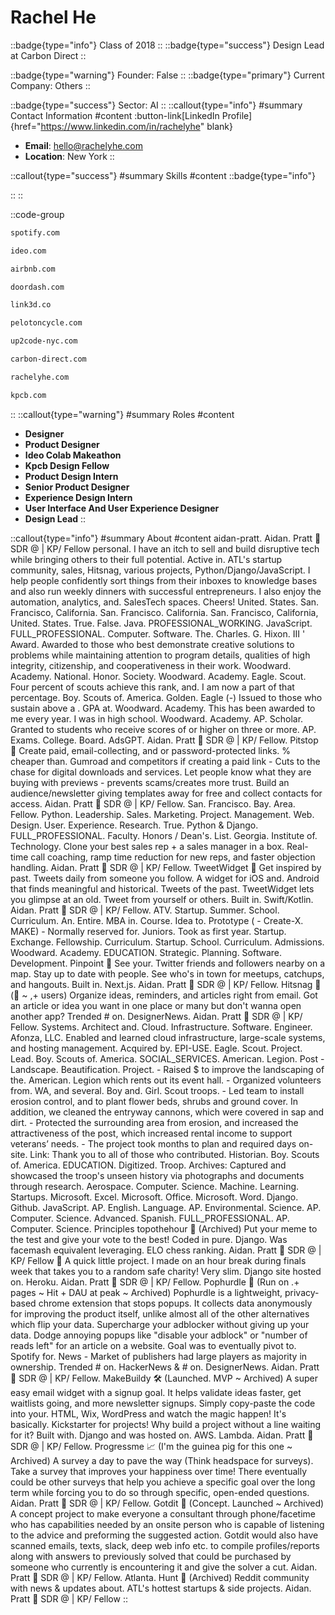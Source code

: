 # Rachel He
::badge{type="info"}
Class of 2018
::
::badge{type="success"}
Design Lead at Carbon Direct
::

::badge{type="warning"}
Founder: False
::
::badge{type="primary"}
Current Company: Others
::

::badge{type="success"}
Sector: AI
::
::callout{type="info"}
#summary
Contact Information
#content
:button-link[LinkedIn Profile]{href="https://www.linkedin.com/in/rachelyhe" blank}
- **Email**: hello@rachelyhe.com
- **Location**: New York
::

::callout{type="success"}
#summary
Skills
#content
::badge{type="info"}

::
::

::code-group
```bash [Spotify]
spotify.com
```
```bash [IDEO]
ideo.com
```
```bash [Airbnb]
airbnb.com
```
```bash [DoorDash]
doordash.com
```
```bash [LINK3D]
link3d.co
```
```bash [Peloton]
pelotoncycle.com
```
```bash [Up2Code]
up2code-nyc.com
```
```bash [Carbon Direct]
carbon-direct.com
```
```bash [rachel]
rachelyhe.com
```
```bash [Kleiner Perkins Caufield & Byers]
kpcb.com
```
::
::callout{type="warning"}
#summary
Roles
#content
- **Designer**
- **Product Designer**
- **Ideo Colab Makeathon**
- **Kpcb Design Fellow**
- **Product Design Intern**
- **Senior Product Designer**
- **Experience Design Intern**
- **User Interface And User Experience Designer**
- **Design Lead**
::

::callout{type="info"}
#summary
About
#content
aidan-pratt. Aidan. Pratt 🥑 SDR @ | KP/ Fellow personal. I have an itch to sell and build disruptive tech while bringing others to their full potential. Active in. ATL's startup community, sales, Hitsnag, various projects, Python/Django/JavaScript. I help people confidently sort things from their inboxes to knowledge bases and also run weekly dinners with successful entrepreneurs. I also enjoy the automation, analytics, and. SalesTech spaces. Cheers! United. States. San. Francisco, California. San. Francisco. California. San. Francisco, California, United. States. True. False. Java. PROFESSIONAL_WORKING. JavaScript. FULL_PROFESSIONAL. Computer. Software. The. Charles. G. Hixon. III ' Award. Awarded to those who best demonstrate creative solutions to problems while maintaining attention to program details, qualities of high integrity, citizenship, and cooperativeness in their work. Woodward. Academy. National. Honor. Society. Woodward. Academy. Eagle. Scout. Four percent of scouts achieve this rank, and. I am now a part of that percentage. Boy. Scouts of. America. Golden. Eagle (-) Issued to those who sustain above a . GPA at. Woodward. Academy. This has been awarded to me every year. I was in high school. Woodward. Academy. AP. Scholar. Granted to students who receive scores of or higher on three or more. AP. Exams. College. Board. AdsGPT. Aidan. Pratt 🥑 SDR @ | KP/ Fellow. Pitstop 🚏 Create paid, email-collecting, and or password-protected links. % cheaper than. Gumroad and competitors if creating a paid link - Cuts to the chase for digital downloads and services. Let people know what they are buying with previews - prevents scams/creates more trust. Build an audience/newsletter giving templates away for free and collect contacts for access. Aidan. Pratt 🥑 SDR @ | KP/ Fellow. San. Francisco. Bay. Area. Fellow. Python. Leadership. Sales. Marketing. Project. Management. Web. Design. User. Experience. Research. True. Python & Django. FULL_PROFESSIONAL. Faculty. Honors / Dean's. List. Georgia. Institute of. Technology. Clone your best sales rep + a sales manager in a box. Real-time call coaching, ramp time reduction for new reps, and faster objection handling. Aidan. Pratt 🥑 SDR @ | KP/ Fellow. TweetWidget 🐤 Get inspired by past. Tweets daily from someone you follow. A widget for iOS and. Android that finds meaningful and historical. Tweets of the past. TweetWidget lets you glimpse at an old. Tweet from yourself or others. Built in. Swift/Kotlin. Aidan. Pratt 🥑 SDR @ | KP/ Fellow. ATV. Startup. Summer. School. Curriculum. An. Entire. MBA in. Course. Idea to. Prototype ( - Create-X. MAKE) - Normally reserved for. Juniors. Took as first year. Startup. Exchange. Fellowship. Curriculum. Startup. School. Curriculum. Admissions. Woodward. Academy. EDUCATION. Strategic. Planning. Software. Development. Pinpoint 📍 See your. Twitter friends and followers nearby on a map. Stay up to date with people. See who's in town for meetups, catchups, and hangouts. Built in. Next.js. Aidan. Pratt 🥑 SDR @ | KP/ Fellow. Hitsnag 📧 (🚀 ~ ,+ users) Organize ideas, reminders, and articles right from email. Got an article or idea you want in one place or many but don't wanna open another app? Trended # on. DesignerNews. Aidan. Pratt 🥑 SDR @ | KP/ Fellow. Systems. Architect and. Cloud. Infrastructure. Software. Engineer. Afonza, LLC. Enabled and learned cloud infrastructure, large-scale systems, and hosting management. Acquired by. EPI-USE. Eagle. Scout. Project. Lead. Boy. Scouts of. America. SOCIAL_SERVICES. American. Legion. Post - Landscape. Beautification. Project. - Raised $ to improve the landscaping of the. American. Legion which rents out its event hall. - Organized volunteers from. WA, and several. Boy and. Girl. Scout troops. - Led team to install erosion control, and to plant flower beds, shrubs and ground cover. In addition, we cleaned the entryway cannons, which were covered in sap and dirt. - Protected the surrounding area from erosion, and increased the attractiveness of the post, which increased rental income to support veterans’ needs. - The project took months to plan and required days on-site. Link: Thank you to all of those who contributed. Historian. Boy. Scouts of. America. EDUCATION. Digitized. Troop. Archives: Captured and showcased the troop's unseen history via photographs and documents through research. Aerospace. Computer. Science. Machine. Learning. Startups. Microsoft. Excel. Microsoft. Office. Microsoft. Word. Django. Github. JavaScript. AP. English. Language. AP. Environmental. Science. AP. Computer. Science. Advanced. Spanish. FULL_PROFESSIONAL. AP. Computer. Science. Principles topothehour 🎩 (Archived) Put your meme to the test and give your vote to the best! Coded in pure. Django. Was facemash equivalent leveraging. ELO chess ranking. Aidan. Pratt 🥑 SDR @ | KP/ Fellow 💖 A quick little project. I made on an hour break during finals week that takes you to a random safe charity! Very slim. Django site hosted on. Heroku. Aidan. Pratt 🥑 SDR @ | KP/ Fellow. Pophurdle 📰 (Run on .+ pages ~ Hit + DAU at peak ~ Archived) Pophurdle is a lightweight, privacy-based chrome extension that stops popups. It collects data anonymously for improving the product itself, unlike almost all of the other alternatives which flip your data. Supercharge your adblocker without giving up your data. Dodge annoying popups like "disable your adblock" or "number of reads left" for an article on a website. Goal was to eventually pivot to. Spotify for. News - Market of publishers had large players as majority in ownership. Trended # on. HackerNews & # on. DesignerNews. Aidan. Pratt 🥑 SDR @ | KP/ Fellow. MakeBuildy 🛠 (Launched. MVP ~ Archived) A super easy email widget with a signup goal. It helps validate ideas faster, get waitlists going, and more newsletter signups. Simply copy-paste the code into your. HTML, Wix, WordPress and watch the magic happen! It's basically. Kickstarter for projects! Why build a project without a line waiting for it? Built with. Django and was hosted on. AWS. Lambda. Aidan. Pratt 🥑 SDR @ | KP/ Fellow. Progressme 📈 (I'm the guinea pig for this one ~ Archived) A survey a day to pave the way (Think headspace for surveys). Take a survey that improves your happiness over time! There eventually could be other surveys that help you achieve a specific goal over the long term while forcing you to do so through specific, open-ended questions. Aidan. Pratt 🥑 SDR @ | KP/ Fellow. Gotdit 🔎 (Concept. Launched ~ Archived) A concept project to make everyone a consultant through phone/facetime who has capabilities needed by an onsite person who is capable of listening to the advice and preforming the suggested action. Gotdit would also have scanned emails, texts, slack, deep web info etc. to compile profiles/reports along with answers to previously solved that could be purchased by someone who currently is encountering it and give the solver a cut. Aidan. Pratt 🥑 SDR @ | KP/ Fellow. Atlanta. Hunt 🤑 (Archived) Reddit community with news & updates about. ATL's hottest startups & side projects. Aidan. Pratt 🥑 SDR @ | KP/ Fellow
::

